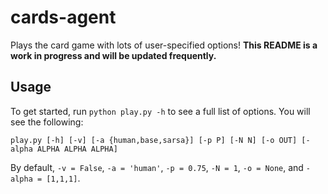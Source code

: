# cards-agent

Plays the card game with lots of user-specified options! **This README is a work in progress and will be updated frequently.**

## Usage
To get started, run `python play.py -h` to see a full list of options. You will see the following:

`play.py [-h] [-v] [-a {human,base,sarsa}] [-p P] [-N N] [-o OUT] [-alpha ALPHA ALPHA ALPHA]`

By default, `-v = False`, `-a = 'human'`, `-p = 0.75`, `-N = 1`, `-o = None`, and `-alpha = [1,1,1]`.

